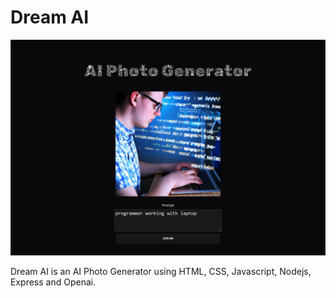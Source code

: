 # **Dream AI**

![App Screenshot](public/dreamai.png)

Dream AI is an AI Photo Generator using HTML, CSS, Javascript, Nodejs, Express and Openai.
